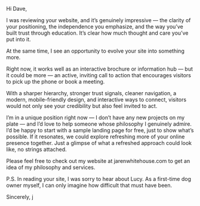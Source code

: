 Hi Dave,

I was reviewing your website, and it’s genuinely impressive — the clarity of your positioning, the independence you emphasize, and the way you’ve built trust through education. It’s clear how much thought and care you’ve put into it.

At the same time, I see an opportunity to evolve your site into something more.

Right now, it works well as an interactive brochure or information hub — but it could be more — an active, inviting call to action that encourages visitors to pick up the phone or book a meeting.

With a sharper hierarchy, stronger trust signals, cleaner navigation, a modern, mobile-friendly design, and interactive ways to connect, visitors would not only see your credibility but also feel invited to act.

I’m in a unique position right now — I don’t have any new projects on my plate — and I’d love to help someone whose philosophy I genuinely admire. I’d be happy to start with a sample landing page for free, just to show what’s possible. If it resonates, we could explore refreshing more of your online presence together. Just a glimpse of what a refreshed approach could look like, no strings attached.

Please feel free to check out my website at jarenwhitehouse.com to get an idea of my philosophy and services.

P.S. In reading your site, I was sorry to hear about Lucy. As a first-time dog owner myself, I can only imagine how difficult that must have been.

Sincerely,
j



